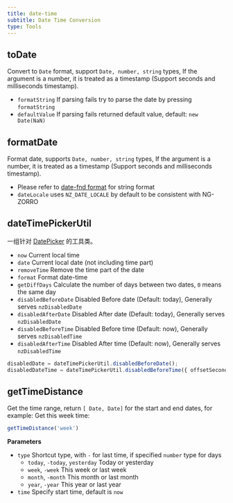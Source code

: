 ```yaml
---
title: date-time
subtitle: Date Time Conversion
type: Tools
---
```


## toDate

Convert to `Date` format, support `Date, number, string` types, If the argument is a number, it is treated as a timestamp (Support seconds and milliseconds timestamp).

* `formatString` If parsing fails try to parse the date by pressing `formatString`
* `defaultValue` If parsing fails returned default value, default: `new Date(NaN)`

## formatDate

Format date, supports `Date, number, string` types, If the argument is a number, it is treated as a timestamp (Support seconds and milliseconds timestamp).

* Please refer to [date-fnd format](https://date-fns.org/v2.30.0/docs/format) for string format
* `dateLocale` uses `NZ_DATE_LOCALE` by default to be consistent with NG-ZORRO

## dateTimePickerUtil

一组针对 [DatePicker](https://ng.ant.design/components/date-picker/en) 的工具类。

- `now` Current local time
- `date` Current local date (not including time part)
- `removeTime` Remove the time part of the date
- `format` Format date-time
- `getDiffDays` Calculate the number of days between two dates, `0` means the same day
- `disabledBeforeDate` Disabled Before date (Default: today), Generally serves `nzDisabledDate`
- `disabledAfterDate` Disabled After date (Default: today), Generally serves `nzDisabledDate`
- `disabledBeforeTime` Disabled Before time (Default: now), Generally serves `nzDisabledTime`
- `disabledAfterTime` Disabled After time (Default: now), Generally serves `nzDisabledTime`

```ts
disabledDate = dateTimePickerUtil.disabledBeforeDate();
disabledDateTime = dateTimePickerUtil.disabledBeforeTime({ offsetSeconds: 60 * 5 });
```

## getTimeDistance

Get the time range, return `[ Date, Date]` for the start and end dates, for example: Get this week time:

```ts
getTimeDistance('week')
```

**Parameters**

- `type` Shortcut type, with `-` for last time, if specified `number` type for days
  - `today`, `-today`, `yesterday` Today or yesterday
  - `week`, `-week` This week or last week
  - `month`, `-month` This month or last month
  - `year`, `-year` This year or last year
- `time` Specify start time, default is `now`
